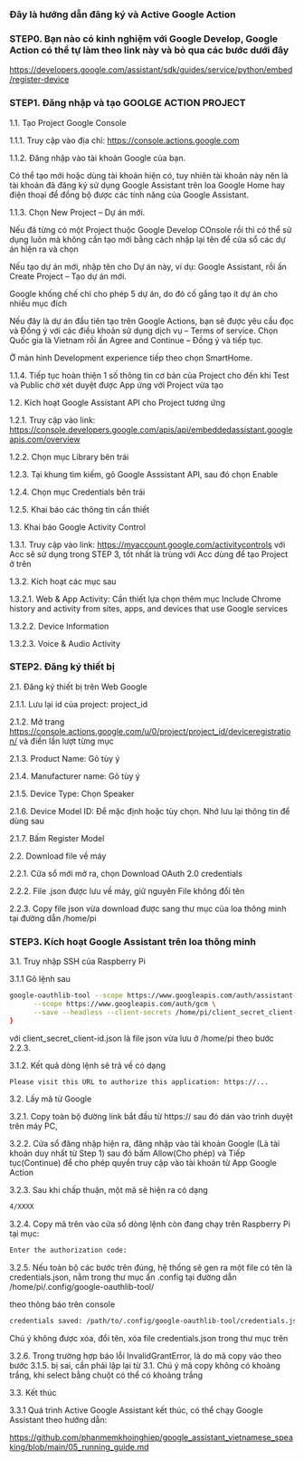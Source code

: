 ### Đây là hướng dẫn đăng ký và Active Google Action

### STEP0. Bạn nào có kinh nghiệm với Google Develop, Google Action có thể tự làm theo link này và bỏ qua các bước dưới đây

https://developers.google.com/assistant/sdk/guides/service/python/embed/register-device

### STEP1. Đăng nhập và tạo GOOLGE ACTION PROJECT

1.1. Tạo Project Google Console

1.1.1. Truy cập vào địa chỉ: https://console.actions.google.com

1.1.2. Đăng nhập vào tài khoản Google của bạn. 

Có thể tạo mới hoặc dùng tài khoản hiện có, tuy nhiên tài khoản này nên là tài khoản đã đăng ký sử dụng Google Assistant trên loa Google Home hay điện thoại để đồng bộ được các tính năng của Google Assistant.

1.1.3. Chọn New Project – Dự án mới.

Nếu đã từng có một Project thuộc Google Develop COnsole rồi thì có thể sử dụng luôn mà không cần tạo mới bằng cách nhập lại tên để cửa sổ các dự án hiện ra và chọn

Nếu tạo dự án mới, nhập tên cho Dự án này, ví dụ: Google Assistant, rồi ấn Create Project – Tạo dự án mới.

Google khống chế chỉ cho phép 5 dự án, do đó cố gắng tạo ít dự án cho nhiều mục đích

Nếu đây là dự án đầu tiên tạo trên Google Actions, bạn sẽ được yêu cầu đọc và Đồng ý với các điều khoản sử dụng dịch vụ – Terms of service. Chọn Quốc gia là Vietnam rồi ấn Agree and Continue – Đồng ý và tiếp tục.

Ở màn hình Development experience tiếp theo chọn SmartHome.

1.1.4. Tiếp tục hoàn thiện 1 số thông tin cơ bản của Project cho đến khi Test và Public chờ xét duyệt được App ứng với Project vừa tạo

1.2. Kích hoạt Google Assistant API cho Project tương ứng

1.2.1. Truy cập vào link: https://console.developers.google.com/apis/api/embeddedassistant.googleapis.com/overview

1.2.2. Chọn mục Library bên trái

1.2.3. Tại khung tìm kiếm, gõ Google Asssistant API, sau đó chọn Enable

1.2.4. Chọn mục Credentials bên trái

1.2.5. Khai báo các thông tin cần thiết

1.3. Khai báo Google Activity Control

1.3.1. Truy cập vào link: https://myaccount.google.com/activitycontrols với Acc sẽ sử dụng trong STEP 3, tốt nhất là trùng với Acc dùng để tạo Project ở trên

1.3.2. Kích hoạt các mục sau

1.3.2.1. Web & App Activity: Cần thiết lựa chọn thêm mục Include Chrome history and activity from sites, apps, and devices that use Google services

1.3.2.2. Device Information

1.3.2.3. Voice & Audio Activity

### STEP2. Đăng ký thiết bị

2.1. Đăng ký thiết bị trên Web Google

2.1.1. Lưu lại id của project: project_id

2.1.2. Mở trang https://console.actions.google.com/u/0/project/project_id/deviceregistration/ và điền lần lượt từng mục

2.1.3. Product Name: Gõ tùy ý

2.1.4. Manufacturer name: Gõ  tùy ý

2.1.5. Device Type: Chọn Speaker

2.1.6. Device Model ID: Để mặc định hoặc tùy chọn. Nhớ lưu lại thông tin để dùng sau

2.1.7. Bấm Register Model

2.2. Download file về máy

2.2.1. Cửa sổ mới mở ra, chọn Download OAuth 2.0 credentials

2.2.2. File .json được lưu về máy, giữ nguyên File không đổi tên 

2.2.3. Copy file json vừa download được sang thư mục của loa thông minh tại đường dẫn /home/pi

### STEP3. Kích hoạt Google Assistant trên loa thông minh

3.1. Truy nhập SSH của Raspberry Pi

3.1.1 Gõ lệnh sau

```sh
google-oauthlib-tool --scope https://www.googleapis.com/auth/assistant-sdk-prototype \
      --scope https://www.googleapis.com/auth/gcm \
      --save --headless --client-secrets /home/pi/client_secret_client-id.json
}
```
với client_secret_client-id.json là file json vừa lưu ở /home/pi theo bước 2.2.3.

3.1.2. Kết quả dòng lệnh sẽ trả về có dạng

```sh
Please visit this URL to authorize this application: https://...
```
3.2. Lấy mã từ Google

3.2.1. Copy toàn bộ đường link bắt đầu từ https:// sau đó dán vào trình duyệt trên máy PC, 

3.2.2. Cửa sổ đăng nhập hiện ra, đăng nhập vào tài khoản Google (Là tài khoản duy nhất từ Step 1) sau đó bấm Allow(Cho phép) và Tiếp tục(Continue) để cho phép quyền truy cập vào tài khoản từ App Google Action

3.2.3. Sau khi chấp thuận, một mã sẽ hiện ra có dạng

```sh
4/XXXX
```
3.2.4. Copy mã trên vào cửa sổ dòng lệnh còn đang chạy trên Raspberry Pi tại mục:

```sh
Enter the authorization code:

```
3.2.5. Nếu toàn bộ các bước trên đúng, hệ thống sẽ gen ra một file có tên là credentials.json, nằm trong thư mục ẩn .config tại đường dẫn /home/pi/.config/google-oauthlib-tool/

theo thông báo trên console

```sh
credentials saved: /path/to/.config/google-oauthlib-tool/credentials.json

```
Chú ý không được xóa, đổi tên, xóa file credentials.json trong thư mục trên

3.2.6. Trong trường hợp báo lỗi InvalidGrantError, là do mã copy vào theo bước 3.1.5. bị sai, cần phải lặp lại từ 3.1. Chú ý mã copy không có khoảng trắng, khi select bằng chuột có thể có khoảng trắng

3.3. Kết thúc

3.3.1 Quá trình Active Google Assistant kết thúc, có thể chạy Google Assistant theo hướng dẫn:

https://github.com/phanmemkhoinghiep/google_assistant_vietnamese_speaking/blob/main/05_running_guide.md


